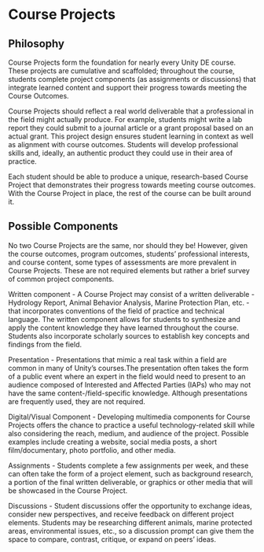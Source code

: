 # Course Projects 

## Philosophy


Course Projects form the foundation for nearly every Unity DE course. These projects are cumulative and scaffolded; throughout the course, students complete project components (as assignments or discussions) that integrate learned content and support their progress towards meeting the Course Outcomes.  

Course Projects should reflect a real world deliverable that a professional in the field might actually produce. For example, students might write a lab report they could submit to a journal article or a grant proposal based on an actual grant. This project design ensures student learning in context as well as alignment with course outcomes. Students will develop professional skills and, ideally, an authentic product they could use in their area of practice.

Each student should be able to produce a unique, research-based Course Project that demonstrates their progress towards meeting course outcomes.
With the Course Project in place, the rest of the course can be built around it.

## Possible Components

No two Course Projects are the same, nor should they be! However, given the course outcomes, program outcomes, students’ professional interests, and course content, some types of assessments are more prevalent in Course Projects. These are not required elements but rather a brief survey of common project components.

Written component - A Course Project may consist of a written deliverable - Hydrology Report, Animal Behavior Analysis, Marine Protection Plan, etc. - that incorporates conventions of the field of practice and technical language. The written component allows for students to synthesize and apply the content knowledge they have learned throughout the course. Students also incorporate scholarly sources to establish key concepts and findings from the field.

Presentation - Presentations that mimic a real task within a field are common in many of Unity’s courses.The presentation often takes the form of a public event where an expert in the field would need to present to an audience composed of Interested and Affected Parties (IAPs) who may not have the same content-/field-specific knowledge. Although presentations are frequently used, they are not required.

Digital/Visual Component - Developing multimedia components for Course Projects offers the chance to practice a useful technology-related skill while also considering the reach, medium, and audience of the project. Possible examples include creating a website, social media posts, a short film/documentary, photo portfolio, and other media.

Assignments - Students complete a few assignments per week, and these can often take the form of a project element, such as background research, a portion of the final written deliverable, or graphics or other media that will be showcased in the Course Project.

Discussions - Student discussions offer the opportunity to exchange ideas, consider new perspectives, and receive feedback on different project elements. Students may be researching different animals, marine protected areas, environmental issues, etc., so a discussion prompt can give them the space to compare, contrast, critique, or expand on peers’ ideas.

